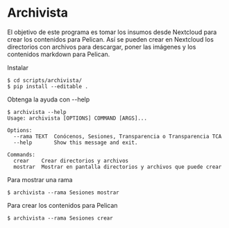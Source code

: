 # Archivista

El objetivo de este programa es tomar los insumos desde Nextcloud para crear los contenidos para Pelican. Así se pueden crear en Nextcloud los directorios con archivos para descargar, poner las imágenes y los contenidos markdown para Pelican.

Instalar

    $ cd scripts/archivista/
    $ pip install --editable .

Obtenga la ayuda con --help

    $ archivista --help
    Usage: archivista [OPTIONS] COMMAND [ARGS]...

    Options:
      --rama TEXT  Conócenos, Sesiones, Transparencia o Transparencia TCA
      --help       Show this message and exit.

    Commands:
      crear    Crear directorios y archivos
      mostrar  Mostrar en pantalla directorios y archivos que puede crear

Para mostrar una rama

    $ archivista --rama Sesiones mostrar

Para crear los contenidos para Pelican

    $ archivista --rama Sesiones crear
